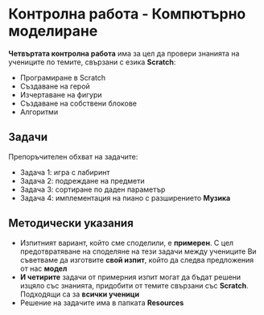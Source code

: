 # Контролна работа - Компютърно моделиране 

**Четвъртата контролна работа** има за цел да провери знанията на учениците по темите, свързани с езика **Scratch**:
 - Програмиране в Scratch
 - Създаване на герой
 - Изчертаване на фигури
 - Създаване на собствени блокове
 - Алгоритми

## Задачи
Препоръчителен обхват на задачите:
 - Задача 1: игра с лабиринт
 - Задача 2: подреждане на предмети
 - Задача 3: сортиране по даден параметър
 - Задача 4: имплементация на пиано с разширението **Музика**
 
## Методически указания
 - Изпитният вариант, който сме споделили, е **примерен**. С цел предотвратяване на споделяне на тези задачи между учениците Ви съветваме да изготвите **свой изпит**, който да следва предложения от нас **модел**
 - **И четирите** задачи от примерния изпит могат да бъдат решени изцяло със знанията, придобити от темите свързани със **Scratch**. Подходящи са за **всички ученици**
 - Решение на задачите има в папката **Resources**

